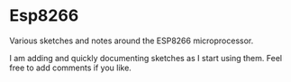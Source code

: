 # Esp8266
Various sketches and notes around the ESP8266 microprocessor.

I am adding and quickly documenting sketches as I start using them. Feel free to add comments if you like.
